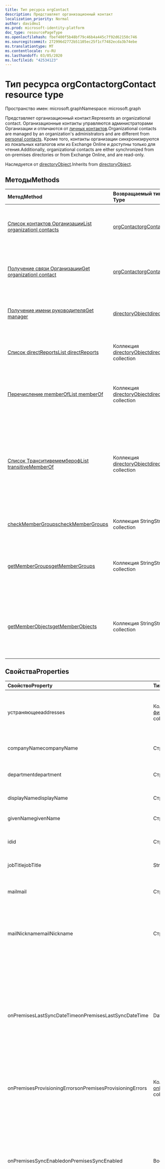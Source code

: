 ```yaml
---
title: Тип ресурса orgContact
description: Представляет организационный контакт
localization_priority: Normal
author: davidmu1
ms.prod: microsoft-identity-platform
doc_type: resourcePageType
ms.openlocfilehash: fbef400f5b48bf79c46b4a445c7f92d62150c746
ms.sourcegitcommit: 272996d2772b51105ec25f1cf7482ecda3b74ebe
ms.translationtype: MT
ms.contentlocale: ru-RU
ms.lasthandoff: 03/05/2020
ms.locfileid: "42534123"
---
```

# <a name="orgcontact-resource-type"></a><span data-ttu-id="9ffd8-103">Тип ресурса orgContact</span><span class="sxs-lookup"><span data-stu-id="9ffd8-103">orgContact resource type</span></span>

<span data-ttu-id="9ffd8-104">Пространство имен: microsoft.graph</span><span class="sxs-lookup"><span data-stu-id="9ffd8-104">Namespace: microsoft.graph</span></span>

<span data-ttu-id="9ffd8-105">Представляет организационный контакт.</span><span class="sxs-lookup"><span data-stu-id="9ffd8-105">Represents an organizational contact.</span></span> <span data-ttu-id="9ffd8-106">Организационные контакты управляются администраторами Организации и отличаются от [личных контактов](contact.md).</span><span class="sxs-lookup"><span data-stu-id="9ffd8-106">Organizational contacts are managed by an organization's administrators and are different from [personal contacts](contact.md).</span></span> <span data-ttu-id="9ffd8-107">Кроме того, контакты организации синхронизируются из локальных каталогов или из Exchange Online и доступны только для чтения.</span><span class="sxs-lookup"><span data-stu-id="9ffd8-107">Additionally, organizational contacts are either synchronized from on-premises directories or from Exchange Online, and are read-only.</span></span>

<span data-ttu-id="9ffd8-108">Наследуется от [directoryObject](directoryobject.md).</span><span class="sxs-lookup"><span data-stu-id="9ffd8-108">Inherits from [directoryObject](directoryobject.md).</span></span>

## <a name="methods"></a><span data-ttu-id="9ffd8-109">Методы</span><span class="sxs-lookup"><span data-stu-id="9ffd8-109">Methods</span></span>

| <span data-ttu-id="9ffd8-110">Метод</span><span class="sxs-lookup"><span data-stu-id="9ffd8-110">Method</span></span>           | <span data-ttu-id="9ffd8-111">Возвращаемый тип</span><span class="sxs-lookup"><span data-stu-id="9ffd8-111">Return Type</span></span>    |<span data-ttu-id="9ffd8-112">Описание</span><span class="sxs-lookup"><span data-stu-id="9ffd8-112">Description</span></span>|
|:---------------|:--------|:----------|
|[<span data-ttu-id="9ffd8-113">Список контактов Организации</span><span class="sxs-lookup"><span data-stu-id="9ffd8-113">List organizationl contacts</span></span>](../api/orgcontact-list.md) | [<span data-ttu-id="9ffd8-114">orgContact</span><span class="sxs-lookup"><span data-stu-id="9ffd8-114">orgContact</span></span>](orgcontact.md) |<span data-ttu-id="9ffd8-115">Перечисление свойств организационных контактов.</span><span class="sxs-lookup"><span data-stu-id="9ffd8-115">List properties of organizational contacts.</span></span>|
|[<span data-ttu-id="9ffd8-116">Получение связи Организации</span><span class="sxs-lookup"><span data-stu-id="9ffd8-116">Get organizationl contact</span></span>](../api/orgcontact-get.md) | [<span data-ttu-id="9ffd8-117">orgContact</span><span class="sxs-lookup"><span data-stu-id="9ffd8-117">orgContact</span></span>](orgcontact.md) |<span data-ttu-id="9ffd8-118">Чтение свойств и связей контакта Организации.</span><span class="sxs-lookup"><span data-stu-id="9ffd8-118">Read properties and relationships of an organizational contact.</span></span>|
|[<span data-ttu-id="9ffd8-119">Получение имени руководителя</span><span class="sxs-lookup"><span data-stu-id="9ffd8-119">Get manager</span></span>](../api/orgcontact-get-manager.md) |[<span data-ttu-id="9ffd8-120">directoryObject</span><span class="sxs-lookup"><span data-stu-id="9ffd8-120">directoryObject</span></span>](directoryobject.md)| <span data-ttu-id="9ffd8-121">Получение руководителя контакта в Организации.</span><span class="sxs-lookup"><span data-stu-id="9ffd8-121">Get the organizational contact's manager.</span></span>|
|[<span data-ttu-id="9ffd8-122">Список directReports</span><span class="sxs-lookup"><span data-stu-id="9ffd8-122">List directReports</span></span>](../api/orgcontact-list-directreports.md) |<span data-ttu-id="9ffd8-123">Коллекция [directoryObject](directoryobject.md)</span><span class="sxs-lookup"><span data-stu-id="9ffd8-123">[directoryObject](directoryobject.md) collection</span></span>| <span data-ttu-id="9ffd8-124">Перечислите подчиненные отчеты в Организации.</span><span class="sxs-lookup"><span data-stu-id="9ffd8-124">List the organizational contact's direct reports.</span></span>|
|[<span data-ttu-id="9ffd8-125">Перечисление memberOf</span><span class="sxs-lookup"><span data-stu-id="9ffd8-125">List memberOf</span></span>](../api/orgcontact-list-memberof.md) |<span data-ttu-id="9ffd8-126">Коллекция [directoryObject](directoryobject.md)</span><span class="sxs-lookup"><span data-stu-id="9ffd8-126">[directoryObject](directoryobject.md) collection</span></span>| <span data-ttu-id="9ffd8-127">Список групп, участником которых является контактное лицо.</span><span class="sxs-lookup"><span data-stu-id="9ffd8-127">List the groups an organizational contact is a member of.</span></span>|
|[<span data-ttu-id="9ffd8-128">Список Транситивемембероф</span><span class="sxs-lookup"><span data-stu-id="9ffd8-128">List transitiveMemberOf</span></span>](../api/orgcontact-list-transitivememberof.md) |<span data-ttu-id="9ffd8-129">Коллекция [directoryObject](directoryobject.md)</span><span class="sxs-lookup"><span data-stu-id="9ffd8-129">[directoryObject](directoryobject.md) collection</span></span>| <span data-ttu-id="9ffd8-130">Список групп, участником которых является контактное лицо, в том числе групп, в которых размещено Контактное лицо Организации.</span><span class="sxs-lookup"><span data-stu-id="9ffd8-130">List the groups an organizational contact is a member of, including groups that the organizational contact is nested under.</span></span>|
|[<span data-ttu-id="9ffd8-131">checkMemberGroups</span><span class="sxs-lookup"><span data-stu-id="9ffd8-131">checkMemberGroups</span></span>](../api/orgcontact-checkmembergroups.md)|<span data-ttu-id="9ffd8-132">Коллекция String</span><span class="sxs-lookup"><span data-stu-id="9ffd8-132">String collection</span></span>| <span data-ttu-id="9ffd8-133">Проверьте принадлежность к группе.</span><span class="sxs-lookup"><span data-stu-id="9ffd8-133">Check for group membership.</span></span> |
|[<span data-ttu-id="9ffd8-134">getMemberGroups</span><span class="sxs-lookup"><span data-stu-id="9ffd8-134">getMemberGroups</span></span>](../api/orgcontact-getmembergroups.md)|<span data-ttu-id="9ffd8-135">Коллекция String</span><span class="sxs-lookup"><span data-stu-id="9ffd8-135">String collection</span></span>| <span data-ttu-id="9ffd8-136">Возвращает все группы, в которых входит указанный контакт Организации.</span><span class="sxs-lookup"><span data-stu-id="9ffd8-136">Return all the groups that the specified organizational contact is a member of.</span></span> |
|[<span data-ttu-id="9ffd8-137">getMemberObjects</span><span class="sxs-lookup"><span data-stu-id="9ffd8-137">getMemberObjects</span></span>](../api/orgcontact-getmemberobjects.md)|<span data-ttu-id="9ffd8-138">Коллекция String</span><span class="sxs-lookup"><span data-stu-id="9ffd8-138">String collection</span></span>| <span data-ttu-id="9ffd8-139">Возвращает список Директорйобжектс, членом которых является контактное лицо Организации.</span><span class="sxs-lookup"><span data-stu-id="9ffd8-139">Returns a list of directoryObjects the organizational contact is a member of.</span></span> |

## <a name="properties"></a><span data-ttu-id="9ffd8-140">Свойства</span><span class="sxs-lookup"><span data-stu-id="9ffd8-140">Properties</span></span>

| <span data-ttu-id="9ffd8-141">Свойство</span><span class="sxs-lookup"><span data-stu-id="9ffd8-141">Property</span></span>     | <span data-ttu-id="9ffd8-142">Тип</span><span class="sxs-lookup"><span data-stu-id="9ffd8-142">Type</span></span>   |<span data-ttu-id="9ffd8-143">Описание</span><span class="sxs-lookup"><span data-stu-id="9ffd8-143">Description</span></span>|
|:---------------|:--------|:----------|
| <span data-ttu-id="9ffd8-144">устраняющее</span><span class="sxs-lookup"><span data-stu-id="9ffd8-144">addresses</span></span>                    | <span data-ttu-id="9ffd8-145">Коллекция [фисикалоффицеаддресс](physicalofficeaddress.md)</span><span class="sxs-lookup"><span data-stu-id="9ffd8-145">[physicalOfficeAddress](physicalofficeaddress.md) collection</span></span>           | <span data-ttu-id="9ffd8-146">Почтовые адреса для этого организационного контакта.</span><span class="sxs-lookup"><span data-stu-id="9ffd8-146">Postal addresses for this organizational contact.</span></span> <span data-ttu-id="9ffd8-147">Теперь контакт может иметь только один физический адрес.</span><span class="sxs-lookup"><span data-stu-id="9ffd8-147">For now a contact can only have one physical address.</span></span> |
| <span data-ttu-id="9ffd8-148">companyName</span><span class="sxs-lookup"><span data-stu-id="9ffd8-148">companyName</span></span>                  | <span data-ttu-id="9ffd8-149">Строка</span><span class="sxs-lookup"><span data-stu-id="9ffd8-149">String</span></span>                                                    | <span data-ttu-id="9ffd8-150">Имя компании, к которой принадлежит это Контактное лицо.</span><span class="sxs-lookup"><span data-stu-id="9ffd8-150">Name of the company that this organizational contact belong to.</span></span>                                                                                                                                                                                                                                                                                                                 |
| <span data-ttu-id="9ffd8-151">department</span><span class="sxs-lookup"><span data-stu-id="9ffd8-151">department</span></span>                   | <span data-ttu-id="9ffd8-152">Строка</span><span class="sxs-lookup"><span data-stu-id="9ffd8-152">String</span></span>                                                     | <span data-ttu-id="9ffd8-153">Имя отдела, в котором работает контакт.</span><span class="sxs-lookup"><span data-stu-id="9ffd8-153">The name for the department in which the contact works.</span></span>                                                                                                                                                                                                                                                                                                                                |
| <span data-ttu-id="9ffd8-154">displayName</span><span class="sxs-lookup"><span data-stu-id="9ffd8-154">displayName</span></span>                  | <span data-ttu-id="9ffd8-155">Строка</span><span class="sxs-lookup"><span data-stu-id="9ffd8-155">String</span></span>                                                     | <span data-ttu-id="9ffd8-156">Отображаемое имя для этого организационного контакта.</span><span class="sxs-lookup"><span data-stu-id="9ffd8-156">Display name for this organizational contact.</span></span>                                                                                                                                                                                                                                                                                                                                   |
| <span data-ttu-id="9ffd8-157">givenName</span><span class="sxs-lookup"><span data-stu-id="9ffd8-157">givenName</span></span>                    | <span data-ttu-id="9ffd8-158">Строка</span><span class="sxs-lookup"><span data-stu-id="9ffd8-158">String</span></span>                                                     | <span data-ttu-id="9ffd8-159">Имя для этого организационного контакта.</span><span class="sxs-lookup"><span data-stu-id="9ffd8-159">First name for this organizational contact.</span></span>                                                                                                                                                                                                                                                                                                                                     |
| <span data-ttu-id="9ffd8-160">id</span><span class="sxs-lookup"><span data-stu-id="9ffd8-160">id</span></span>                           | <span data-ttu-id="9ffd8-161">Строка</span><span class="sxs-lookup"><span data-stu-id="9ffd8-161">String</span></span>                                                     | <span data-ttu-id="9ffd8-162">Уникальный идентификатор для этого организационного контакта.</span><span class="sxs-lookup"><span data-stu-id="9ffd8-162">Unique identifier for this organizational contact.</span></span>                                                                                                                                                                                                                                                                                                                             |
| <span data-ttu-id="9ffd8-163">jobTitle</span><span class="sxs-lookup"><span data-stu-id="9ffd8-163">jobTitle</span></span>                     | <span data-ttu-id="9ffd8-164">String</span><span class="sxs-lookup"><span data-stu-id="9ffd8-164">String</span></span>                                                     | <span data-ttu-id="9ffd8-165">Должность для этого контакта в Организации.</span><span class="sxs-lookup"><span data-stu-id="9ffd8-165">Job title for this organizational contact.</span></span>                                                                                                                                                                                                                                                                                                                                      |
|<span data-ttu-id="9ffd8-166">mail</span><span class="sxs-lookup"><span data-stu-id="9ffd8-166">mail</span></span>|<span data-ttu-id="9ffd8-167">Строка</span><span class="sxs-lookup"><span data-stu-id="9ffd8-167">String</span></span>| <span data-ttu-id="9ffd8-168">SMTP-адрес контакта, например, "jeff@contoso.onmicrosoft.com".</span><span class="sxs-lookup"><span data-stu-id="9ffd8-168">The SMTP address for the contact, for example, "jeff@contoso.onmicrosoft.com".</span></span> |
| <span data-ttu-id="9ffd8-169">mailNickname</span><span class="sxs-lookup"><span data-stu-id="9ffd8-169">mailNickname</span></span>                 | <span data-ttu-id="9ffd8-170">Строка</span><span class="sxs-lookup"><span data-stu-id="9ffd8-170">String</span></span>                                                     | <span data-ttu-id="9ffd8-171">Псевдоним электронной почты (часть адреса электронной почты, предварительно заданная в параметре @ Symbol) для этого контакта в Организации.</span><span class="sxs-lookup"><span data-stu-id="9ffd8-171">Email alias (portion of email address pre-pending the @ symbol) for this organizational contact.</span></span>                                                                                                                                                                                                                                                                                |
| <span data-ttu-id="9ffd8-172">onPremisesLastSyncDateTime</span><span class="sxs-lookup"><span data-stu-id="9ffd8-172">onPremisesLastSyncDateTime</span></span>   | <span data-ttu-id="9ffd8-173">DateTimeOffset</span><span class="sxs-lookup"><span data-stu-id="9ffd8-173">DateTimeOffset</span></span>                                             | <span data-ttu-id="9ffd8-174">Дата и время последней синхронизации этого контакта в организации из локальной службы AD.</span><span class="sxs-lookup"><span data-stu-id="9ffd8-174">Date and time when this organizational contact was last synchronized from on-premises AD.</span></span> <span data-ttu-id="9ffd8-175">Эти сведения о дате и времени используют формат ISO 8601 и всегда задаются в формате UTC.</span><span class="sxs-lookup"><span data-stu-id="9ffd8-175">This date and time information uses ISO 8601 format and is always in UTC time.</span></span> <span data-ttu-id="9ffd8-176">Например, значение полуночи 1 января 2014 г. в формате UTC выглядит так: "2014-01-01T00:00:00Z".</span><span class="sxs-lookup"><span data-stu-id="9ffd8-176">For example, midnight UTC on Jan 1, 2014 would look like this: '2014-01-01T00:00:00Z'.</span></span>   |
| <span data-ttu-id="9ffd8-177">onPremisesProvisioningErrors</span><span class="sxs-lookup"><span data-stu-id="9ffd8-177">onPremisesProvisioningErrors</span></span> |<span data-ttu-id="9ffd8-178">Коллекция [onPremisesProvisioningError](onpremisesprovisioningerror.md)</span><span class="sxs-lookup"><span data-stu-id="9ffd8-178">[onPremisesProvisioningError](onpremisesprovisioningerror.md) collection</span></span>       | <span data-ttu-id="9ffd8-179">Список всех ошибок подготовки синхронизации для данного контакта Организации.</span><span class="sxs-lookup"><span data-stu-id="9ffd8-179">List of any synchronization provisioning errors for this organizational contact.</span></span>                                                                                                                                                                                                                                                                                                |
|<span data-ttu-id="9ffd8-180">onPremisesSyncEnabled</span><span class="sxs-lookup"><span data-stu-id="9ffd8-180">onPremisesSyncEnabled</span></span>|<span data-ttu-id="9ffd8-181">Boolean</span><span class="sxs-lookup"><span data-stu-id="9ffd8-181">Boolean</span></span>|<span data-ttu-id="9ffd8-182">**значение true** , если объект синхронизирован из локального каталога; **false** , если этот объект изначально был синхронизирован из локального каталога, но больше не синхронизируется и не выполняется в Exchange. **значение NULL** , если объект никогда не был синхронизирован из локального каталога (по умолчанию).</span><span class="sxs-lookup"><span data-stu-id="9ffd8-182">**true** if this object is synced from an on-premises directory; **false** if this object was originally synced from an on-premises directory but is no longer synced and now mastered in Exchange; **null** if this object has never been synced from an on-premises directory (default).</span></span>|
| <span data-ttu-id="9ffd8-183">phones</span><span class="sxs-lookup"><span data-stu-id="9ffd8-183">phones</span></span>                       | <span data-ttu-id="9ffd8-184">Коллекция [phone](phone.md)</span><span class="sxs-lookup"><span data-stu-id="9ffd8-184">[phone](phone.md) collection</span></span>                            | <span data-ttu-id="9ffd8-185">Список телефонов для этого контакта в Организации.</span><span class="sxs-lookup"><span data-stu-id="9ffd8-185">List of phones for this organizational contact.</span></span> <span data-ttu-id="9ffd8-186">Типы телефонов могут быть мобильными, рабочими и Бусинессфакс.</span><span class="sxs-lookup"><span data-stu-id="9ffd8-186">Phone types can be mobile, business, and businessFax.</span></span> <span data-ttu-id="9ffd8-187">В коллекции всегда может присутствовать только один из этих типов.</span><span class="sxs-lookup"><span data-stu-id="9ffd8-187">Only one of each type can ever be present in the collection.</span></span>                                                                                                                       |
| <span data-ttu-id="9ffd8-188">proxyAddresses</span><span class="sxs-lookup"><span data-stu-id="9ffd8-188">proxyAddresses</span></span>               | <span data-ttu-id="9ffd8-189">Коллекция String</span><span class="sxs-lookup"><span data-stu-id="9ffd8-189">String collection</span></span>                                         | <span data-ttu-id="9ffd8-190">Пример: "SMTP: bob@contoso.com", "SMTP: bob@sales.contoso.com".</span><span class="sxs-lookup"><span data-stu-id="9ffd8-190">For example: "SMTP: bob@contoso.com", "smtp: bob@sales.contoso.com".</span></span> <span data-ttu-id="9ffd8-191">Для выражений фильтра в случае многозначных свойств требуется оператор **any**.</span><span class="sxs-lookup"><span data-stu-id="9ffd8-191">The **any** operator is required for filter expressions on multi-valued properties.</span></span> <span data-ttu-id="9ffd8-192">Поддерживает \$фильтр.</span><span class="sxs-lookup"><span data-stu-id="9ffd8-192">Supports \$filter.</span></span>                                                                                                                                                                               |
| <span data-ttu-id="9ffd8-193">surname</span><span class="sxs-lookup"><span data-stu-id="9ffd8-193">surname</span></span>                      | <span data-ttu-id="9ffd8-194">String</span><span class="sxs-lookup"><span data-stu-id="9ffd8-194">String</span></span>                                                     | <span data-ttu-id="9ffd8-195">Фамилия для этого организационного контакта.</span><span class="sxs-lookup"><span data-stu-id="9ffd8-195">Last name for this organizational contact.</span></span>                          |

## <a name="relationships"></a><span data-ttu-id="9ffd8-196">Связи</span><span class="sxs-lookup"><span data-stu-id="9ffd8-196">Relationships</span></span>

| <span data-ttu-id="9ffd8-197">Связь</span><span class="sxs-lookup"><span data-stu-id="9ffd8-197">Relationship</span></span> | <span data-ttu-id="9ffd8-198">Тип</span><span class="sxs-lookup"><span data-stu-id="9ffd8-198">Type</span></span>   |<span data-ttu-id="9ffd8-199">Описание</span><span class="sxs-lookup"><span data-stu-id="9ffd8-199">Description</span></span>|
|:---------------|:--------|:----------|
|<span data-ttu-id="9ffd8-200">directReports</span><span class="sxs-lookup"><span data-stu-id="9ffd8-200">directReports</span></span>|<span data-ttu-id="9ffd8-201">Коллекция [directoryObject](directoryobject.md)</span><span class="sxs-lookup"><span data-stu-id="9ffd8-201">[directoryObject](directoryobject.md) collection</span></span>| <span data-ttu-id="9ffd8-202">Прямые отчеты контакта.</span><span class="sxs-lookup"><span data-stu-id="9ffd8-202">The contact's direct reports.</span></span> <span data-ttu-id="9ffd8-203">(К этому контакту присвоено значение "Пользователи" и "Контакты", которому назначено свойство "руководитель").  Только для чтения.</span><span class="sxs-lookup"><span data-stu-id="9ffd8-203">(The users and contacts that have their manager property set to this contact.)  Read-only.</span></span> <span data-ttu-id="9ffd8-204">Допускается значение null.</span><span class="sxs-lookup"><span data-stu-id="9ffd8-204">Nullable.</span></span>|
|<span data-ttu-id="9ffd8-205">manager</span><span class="sxs-lookup"><span data-stu-id="9ffd8-205">manager</span></span>|[<span data-ttu-id="9ffd8-206">directoryObject</span><span class="sxs-lookup"><span data-stu-id="9ffd8-206">directoryObject</span></span>](directoryobject.md)| <span data-ttu-id="9ffd8-207">Пользователь или контакт, который является руководителем этого контакта.</span><span class="sxs-lookup"><span data-stu-id="9ffd8-207">The user or contact that is this contact's manager.</span></span> <span data-ttu-id="9ffd8-208">Только для чтения.</span><span class="sxs-lookup"><span data-stu-id="9ffd8-208">Read-only.</span></span>|
|<span data-ttu-id="9ffd8-209">memberOf</span><span class="sxs-lookup"><span data-stu-id="9ffd8-209">memberOf</span></span>|<span data-ttu-id="9ffd8-210">Коллекция [directoryObject](directoryobject.md)</span><span class="sxs-lookup"><span data-stu-id="9ffd8-210">[directoryObject](directoryobject.md) collection</span></span>| <span data-ttu-id="9ffd8-211">Группы, в которых входит этот контакт.</span><span class="sxs-lookup"><span data-stu-id="9ffd8-211">Groups that this contact is a member of.</span></span> <span data-ttu-id="9ffd8-212">Только для чтения.</span><span class="sxs-lookup"><span data-stu-id="9ffd8-212">Read-only.</span></span> <span data-ttu-id="9ffd8-213">Допускается значение null.</span><span class="sxs-lookup"><span data-stu-id="9ffd8-213">Nullable.</span></span>|
|<span data-ttu-id="9ffd8-214">транситивемембероф</span><span class="sxs-lookup"><span data-stu-id="9ffd8-214">transitiveMemberOf</span></span>|<span data-ttu-id="9ffd8-215">Коллекция [directoryObject](directoryobject.md)</span><span class="sxs-lookup"><span data-stu-id="9ffd8-215">[directoryObject](directoryobject.md) collection</span></span>| <span data-ttu-id="9ffd8-216">Группы, в которые входит этот контакт, в том числе группы, в которых вложен контакт.</span><span class="sxs-lookup"><span data-stu-id="9ffd8-216">Groups that this contact is a member of, including groups that the contact is nested under.</span></span>|<span data-ttu-id="9ffd8-217">.</span><span class="sxs-lookup"><span data-stu-id="9ffd8-217">.</span></span> <span data-ttu-id="9ffd8-218">Только для чтения.</span><span class="sxs-lookup"><span data-stu-id="9ffd8-218">Read-only.</span></span> <span data-ttu-id="9ffd8-219">Допускается значение null.</span><span class="sxs-lookup"><span data-stu-id="9ffd8-219">Nullable.</span></span>|

## <a name="json-representation"></a><span data-ttu-id="9ffd8-220">Представление JSON</span><span class="sxs-lookup"><span data-stu-id="9ffd8-220">JSON representation</span></span>

<span data-ttu-id="9ffd8-221">Ниже представлено описание ресурса в формате JSON.</span><span class="sxs-lookup"><span data-stu-id="9ffd8-221">Here is a JSON representation of the resource</span></span>

<!-- {
  "blockType": "resource",
  "optionalProperties": [
    "directReports",
    "manager",
    "memberOf"
  ],
  "keyProperty": "id",
  "baseType":"microsoft.graph.entity",  
  "@odata.type": "microsoft.graph.orgcontact"
}-->

```json
{
  "addresses": [{"@odata.type": "microsoft.graph.physicalOfficeAddress"}],
  "companyName": "string",
  "department": "string",
  "displayName": "string",
  "givenName": "string",
  "id": "string (identifier)",
  "jobTitle": "string",
  "mail": "string",
  "mailNickname": "string",
  "onPremisesLastSyncDateTime": "string (timestamp)",
  "onPremisesProvisioningErrors": [{"@odata.type": "microsoft.graph.onPremisesProvisioningError"}],
  "onPremisesSyncEnabled": true,
  "phones": [{"@odata.type": "microsoft.graph.phone"}],
  "proxyAddresses": ["string"],
  "surname": "string"
}
```

<!-- uuid: 8fcb5dbc-d5aa-4681-8e31-b001d5168d79
2015-10-25 14:57:30 UTC -->
<!--
{
  "type": "#page.annotation",
  "description": "orgContact resource",
  "keywords": "",
  "section": "documentation",
  "tocPath": "",
  "suppressions": []
}
-->
